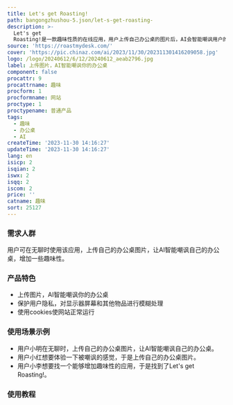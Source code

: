 ```yaml
---
title: Let's get Roasting!
path: bangongzhushou-5.json/let-s-get-roasting-
description: >-
  Let's get
  Roasting!是一款趣味性质的在线应用，用户上传自己办公桌的图片后，AI会智能嘲讽用户的办公桌，让用户感受到嘲讽的快感。为保护用户隐私，我们会对显示器屏幕和其他物品进行模糊处理。请注意，我们会使用一些cookies来使该网站正常运行，使用本网站即表示您同意我们的隐私政策。
source: 'https://roastmydesk.com/'
cover: 'https://pic.chinaz.com/ai/2023/11/30/202311301416209058.jpg'
logo: /logo/20240612/6/12/20240612_aeab2796.jpg
label: 上传图片，AI智能嘲讽你的办公桌
component: false
procattr: 9
procattrname: 趣味
procform: 1
procformname: 网站
proctype: 1
proctypename: 普通产品
tags:
  - 趣味
  - 办公桌
  - AI
createTime: '2023-11-30 14:16:27'
updateTime: '2023-11-30 14:16:27'
lang: en
isicp: 2
isqian: 2
iswx: 2
isqq: 2
iscom: 2
price: ''
catname: 趣味
sort: 25127
---
```




### 需求人群
用户可在无聊时使用该应用，上传自己的办公桌图片，让AI智能嘲讽自己的办公桌，增加一些趣味性。

### 产品特色
- 上传图片，AI智能嘲讽你的办公桌
- 保护用户隐私，对显示器屏幕和其他物品进行模糊处理
- 使用cookies使网站正常运行

### 使用场景示例
- 用户小明在无聊时，上传自己的办公桌图片，让AI智能嘲讽自己的办公桌。
- 用户小红想要体验一下被嘲讽的感觉，于是上传自己的办公桌图片。
- 用户小李想要找一个能够增加趣味性的应用，于是找到了Let's get Roasting!。

### 使用教程


  
